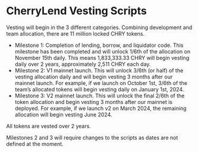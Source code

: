 # CherryLend Vesting Scripts

Vesting will begin in the 3 different categories. Combining development and team allocation, there are 11 million locked CHRY tokens.

- Milestone 1: Completion of lending, borrow, and liquidator code. This milestone has been completed and will unlock 1/6th of the allocation on November 15th daily. This means 1,833,333.33 CHRY will begin vesting daily over 2 years, approximately 2,511 CHRY each day.
- Milestone 2: V1 mainnet launch. This will unlock 3/6th (or half) of the vesting allocation daily and will begin vesting 3 months after our mainnet launch. For example, if we launch on October 1st, 3/6th of the team’s allocated tokens will begin vesting daily on January 1st, 2024.
- Milestone 3: V2 mainnet launch. This will unlock the final 2/6th of the token allocation and begin vesting 3 months after our mainnet is deployed. For example, if we launch v2 on March 2024, the remaining allocation will begin vesting June 2024.

All tokens are vested over 2 years.

Milestones 2 and 3 will require changes to the scripts as dates are not defined at the moment.
